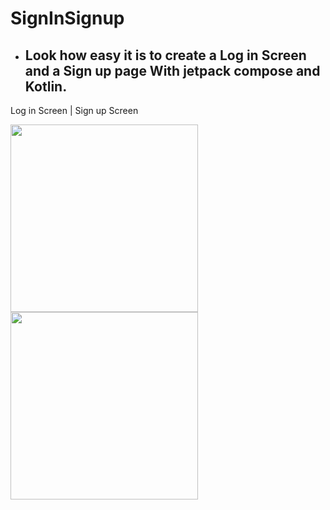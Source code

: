 # SignInSignup

- ## Look how easy it is to create a Log in Screen and a Sign up page With jetpack compose and Kotlin.

Log in Screen | Sign up Screen

<img src="https://user-images.githubusercontent.com/71562215/234505425-077d2497-328b-4434-9522-1cfe5295805b.png" width="300">   <img src="https://user-images.githubusercontent.com/71562215/234505593-1eaa998f-3af2-4622-8f10-bab449400b5e.png" width="300"> 
